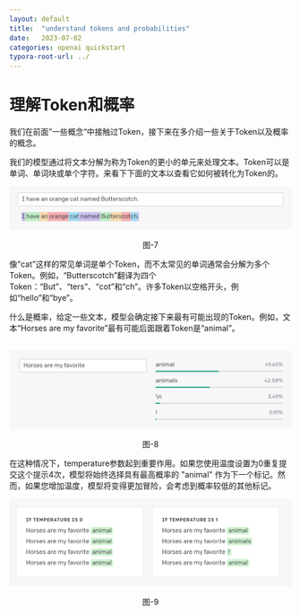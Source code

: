 ```yaml
---
layout: default
title:  "understand tokens and probabilities"
date:   2023-07-02
categories: openai quickstart	
typora-root-url: ../
---
```


# 理解Token和概率

​	我们在前面”一些概念“中接触过Token，接下来在多介绍一些关于Token以及概率的概念。

​	我们的模型通过将文本分解为称为Token的更小的单元来处理文本。Token可以是单词、单词块或单个字符。来看下下面的文本以查看它如何被转化为Token的。

![token](/assets/images/quick-start-7.png)

<center>图-7</center>

​	像“cat”这样的常见单词是单个Token，而不太常见的单词通常会分解为多个Token。例如，“Butterscotch”翻译为四个Token：“But”、“ters”、“cot”和“ch”。许多Token以空格开头，例如“hello”和“bye”。

​	什么是概率，给定一些文本，模型会确定接下来最有可能出现的Token。例如，文本“Horses are my favorite”最有可能后面跟着Token是“animal”。

​	![](/assets/images/quick-start-8.png)

<center>图-8</center>

​	在这种情况下，temperature参数起到重要作用。如果您使用温度设置为0重复提交这个提示4次，模型将始终选择具有最高概率的 "animal" 作为下一个标记。然而，如果您增加温度，模型将变得更加冒险，会考虑到概率较低的其他标记。

![temperature](/assets/images/quick-start-9.png)

<center>图-9</center>
